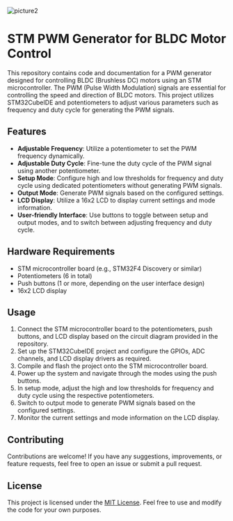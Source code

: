 ![picture2](https://github.com/azmanbakhtiar/fyp-project/assets/145319590/c22f3616-b5c3-4be1-b812-c78c7ac2fed0)
# STM PWM Generator for BLDC Motor Control

This repository contains code and documentation for a PWM generator designed for controlling BLDC (Brushless DC) motors using an STM microcontroller. The PWM (Pulse Width Modulation) signals are essential for controlling the speed and direction of BLDC motors. This project utilizes STM32CubeIDE and potentiometers to adjust various parameters such as frequency and duty cycle for generating the PWM signals.

## Features

- **Adjustable Frequency**: Utilize a potentiometer to set the PWM frequency dynamically.
- **Adjustable Duty Cycle**: Fine-tune the duty cycle of the PWM signal using another potentiometer.
- **Setup Mode**: Configure high and low thresholds for frequency and duty cycle using dedicated potentiometers without generating PWM signals.
- **Output Mode**: Generate PWM signals based on the configured settings.
- **LCD Display**: Utilize a 16x2 LCD to display current settings and mode information.
- **User-friendly Interface**: Use buttons to toggle between setup and output modes, and to switch between adjusting frequency and duty cycle.

## Hardware Requirements

- STM microcontroller board (e.g., STM32F4 Discovery or similar)
- Potentiometers (6 in total)
- Push buttons (1 or more, depending on the user interface design)
- 16x2 LCD display

## Usage

1. Connect the STM microcontroller board to the potentiometers, push buttons, and LCD display based on the circuit diagram provided in the repository.
2. Set up the STM32CubeIDE project and configure the GPIOs, ADC channels, and LCD display drivers as required.
3. Compile and flash the project onto the STM microcontroller board.
4. Power up the system and navigate through the modes using the push buttons.
5. In setup mode, adjust the high and low thresholds for frequency and duty cycle using the respective potentiometers.
6. Switch to output mode to generate PWM signals based on the configured settings.
7. Monitor the current settings and mode information on the LCD display.

## Contributing

Contributions are welcome! If you have any suggestions, improvements, or feature requests, feel free to open an issue or submit a pull request.

## License

This project is licensed under the [MIT License](LICENSE). Feel free to use and modify the code for your own purposes.

